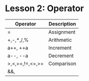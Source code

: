 # Lesson 2: Operator

| Operator         | Description             |
|------------------|-------------------------|
| =                | Assignment              |
| +,-,*,/,%        | Arithmetic              |
| a++, ++a         | Increment               |
| a--, --a         | Decrement               |
| >,<,==,!=,<=,>=  | Comparison              |
| &&, ||, !        | Logical                 |

